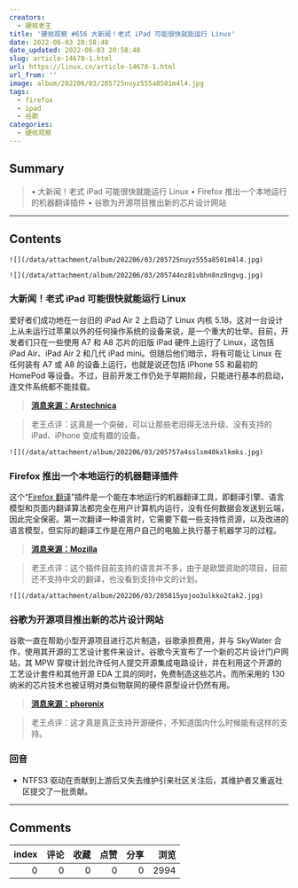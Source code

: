 ```yaml
---
creators:
  - 硬核老王
title: '硬核观察 #656 大新闻！老式 iPad 可能很快就能运行 Linux'
date: 2022-06-03 20:58:48
date_updated: 2022-06-03 20:58:48
slug: article-14670-1.html
url: https://linux.cn/article-14670-1.html
url_from: ''
image: album/202206/03/205725nuyz555a8501m4l4.jpg
tags:
  - firefox
  - ipad
  - 谷歌
categories:
  - 硬核观察
---
```


## Summary

> • 大新闻！老式 iPad 可能很快就能运行 Linux • Firefox 推出一个本地运行的机器翻译插件 • 谷歌为开源项目推出新的芯片设计网站

***

<!-- more -->

## Contents

`![](/data/attachment/album/202206/03/205725nuyz555a8501m4l4.jpg)`

`![](/data/attachment/album/202206/03/205744nz81vbhn8nz8ngvg.jpg)`

### 大新闻！老式 iPad 可能很快就能运行 Linux

爱好者们成功地在一台旧的 iPad Air 2 上启动了 Linux 内核 5.18，这对一台设计上从未运行过苹果以外的任何操作系统的设备来说，是一个重大的壮举。目前，开发者们只在一些使用 A7 和 A8 芯片的旧版 iPad 硬件上运行了 Linux，这包括 iPad Air、iPad Air 2 和几代 iPad mini。但随后他们暗示，将有可能让 Linux 在任何装有 A7 或 A8 的设备上运行，也就是说还包括 iPhone 5S 和最初的 HomePod 等设备。不过，目前开发工作仍处于早期阶段，只能进行基本的启动，连文件系统都不能挂载。

> 
> **[消息来源：Arstechnica](https://arstechnica.com/gadgets/2022/06/developers-get-linux-up-and-running-on-old-ipad-air-2-hardware/)**
> 
> 
> 

> 
> 老王点评：这真是一个突破，可以让那些老旧得无法升级、没有支持的 iPad、iPhone 变成有趣的设备。
> 
> 
> 

`![](/data/attachment/album/202206/03/205757a4sslsm40kxlkmks.jpg)`

### Firefox 推出一个本地运行的机器翻译插件

这个“[Firefox 翻译](https://addons.mozilla.org/en-US/firefox/addon/firefox-translations/)”插件是一个能在本地运行的机器翻译工具，即翻译引擎、语言模型和页面内翻译算法都完全在用户计算机内运行，没有任何数据会发送到云端，因此完全保密。第一次翻译一种语言时，它需要下载一些支持性资源，以及改进的语言模型，但实际的翻译工作是在用户自己的电脑上执行基于机器学习的过程。

> 
> **[消息来源：Mozilla](https://blog.mozilla.org/en/mozilla/local-translation-add-on-project-bergamot/)**
> 
> 
> 

> 
> 老王点评：这个插件目前支持的语言并不多，由于是欧盟资助的项目，目前还不支持中文的翻译，也没看到支持中文的计划。
> 
> 
> 

`![](/data/attachment/album/202206/03/205815yojoo3ulkko2tak2.jpg)`

### 谷歌为开源项目推出新的芯片设计网站

谷歌一直在帮助小型开源项目进行芯片制造，谷歌承担费用，并与 SkyWater 合作，使用其开源的工艺设计套件来设计。谷歌今天宣布了一个新的芯片设计门户网站，其 MPW 穿梭计划允许任何人提交开源集成电路设计，并在利用这个开源的工艺设计套件和其他开源 EDA 工具的同时，免费制造这些芯片。而所采用的 130 纳米的芯片技术也被证明对类似物联网的硬件原型设计仍然有用。

> 
> **[消息来源：phoronix](https://www.phoronix.com/scan.php?page=news_item&px=Google-Open-Silicon-Portal)**
> 
> 
> 

> 
> 老王点评：这才真是真正支持开源硬件，不知道国内什么时候能有这样的支持。
> 
> 
> 

### 回音

* NTFS3 驱动在贡献到上游后又失去维护引来社区关注后，其维护者又重返社区提交了一批贡献。

***

## Comments


|   index |   评论 |   收藏 |   点赞 |   分享 |   浏览 |
|--------:|-------:|-------:|-------:|-------:|-------:|
|       0 |      0 |      0 |      0 |      0 |   2994 |
